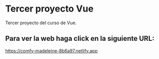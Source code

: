 # Tercer proyecto Vue

Tercer proyecto del curso de Vue.

## Para ver la web haga click en la siguiente URL:

https://comfy-madeleine-8b6a97.netlify.app
